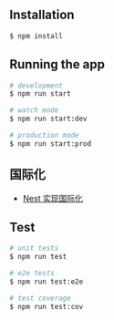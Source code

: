 ## Installation

```bash
$ npm install
```

## Running the app

```bash
# development
$ npm run start

# watch mode
$ npm run start:dev

# production mode
$ npm run start:prod
```

## 国际化
- [Nest 实现国际化](https://juejin.cn/post/7379496229725257767)

## Test

```bash
# unit tests
$ npm run test

# e2e tests
$ npm run test:e2e

# test coverage
$ npm run test:cov
```
